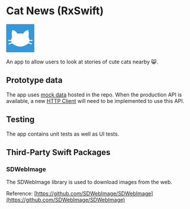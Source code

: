 # Cat News (RxSwift)

![Cat News](Docs/images/cat-news.png)

An app to allow users to look at stories of cute cats nearby 😸.

## Prototype data

The app uses [mock data](https://github.com/adamayoung/CatNews/tree/main/Packages/CatNewsCore/Tests/CatNewsCoreTests/MockData) hosted in the repo. When the production API is available, a new [HTTP Client](https://github.com/adamayoung/CatNews/tree/main/Packages/CatNewsCore/Sources/CatNewsCore/Client/HTTPClient.swift) will need to be implemented to use this API.

## Testing

The app contains unit tests as well as UI tests.

## Third-Party Swift Packages

### SDWebImage

The SDWebImage library is used to download images from the web.

Reference: [https://github.com/SDWebImage/SDWebImage](https://github.com/SDWebImage/SDWebImage)

